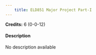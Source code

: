 ```yaml
---
    title: ELD851 Major Project Part-I
---
```

**Credits:** 6 (0-0-12)



#### Description 
No description available